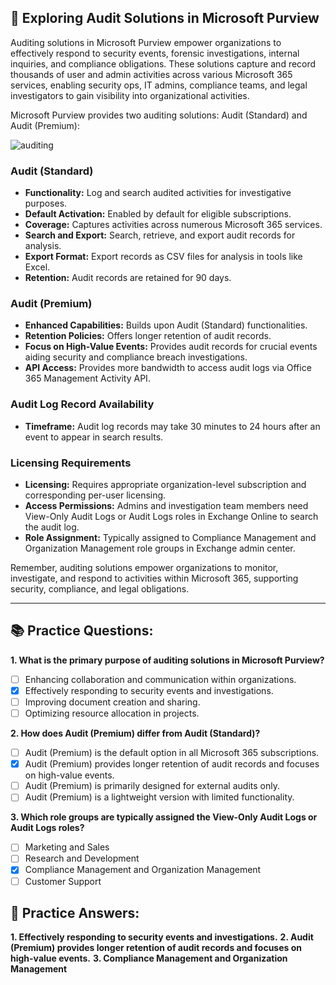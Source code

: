 ## **🔐 Exploring Audit Solutions in Microsoft Purview**

Auditing solutions in Microsoft Purview empower organizations to effectively respond to security events, forensic investigations, internal inquiries, and compliance obligations. These solutions capture and record thousands of user and admin activities across various Microsoft 365 services, enabling security ops, IT admins, compliance teams, and legal investigators to gain visibility into organizational activities.

Microsoft Purview provides two auditing solutions: Audit (Standard) and Audit (Premium):

![auditing](https://learn.microsoft.com/en-us/training/wwl-sci/describe-ediscovery-capabilities-of-microsoft-365/media/audit-solutions-expanded.png#lightbox)
### **Audit (Standard)**

- **Functionality:** Log and search audited activities for investigative purposes.
- **Default Activation:** Enabled by default for eligible subscriptions.
- **Coverage:** Captures activities across numerous Microsoft 365 services.
- **Search and Export:** Search, retrieve, and export audit records for analysis.
- **Export Format:** Export records as CSV files for analysis in tools like Excel.
- **Retention:** Audit records are retained for 90 days.

### **Audit (Premium)**

- **Enhanced Capabilities:** Builds upon Audit (Standard) functionalities.
- **Retention Policies:** Offers longer retention of audit records.
- **Focus on High-Value Events:** Provides audit records for crucial events aiding security and compliance breach investigations.
- **API Access:** Provides more bandwidth to access audit logs via Office 365 Management Activity API.

### **Audit Log Record Availability**

- **Timeframe:** Audit log records may take 30 minutes to 24 hours after an event to appear in search results.

### **Licensing Requirements**

- **Licensing:** Requires appropriate organization-level subscription and corresponding per-user licensing.
- **Access Permissions:** Admins and investigation team members need View-Only Audit Logs or Audit Logs roles in Exchange Online to search the audit log.
- **Role Assignment:** Typically assigned to Compliance Management and Organization Management role groups in Exchange admin center.

Remember, auditing solutions empower organizations to monitor, investigate, and respond to activities within Microsoft 365, supporting security, compliance, and legal obligations.

---

## **📚 Practice Questions:**

**1. What is the primary purpose of auditing solutions in Microsoft Purview?**
   - [ ] Enhancing collaboration and communication within organizations.
   - [x] Effectively responding to security events and investigations.
   - [ ] Improving document creation and sharing.
   - [ ] Optimizing resource allocation in projects.

**2. How does Audit (Premium) differ from Audit (Standard)?**
   - [ ] Audit (Premium) is the default option in all Microsoft 365 subscriptions.
   - [x] Audit (Premium) provides longer retention of audit records and focuses on high-value events.
   - [ ] Audit (Premium) is primarily designed for external audits only.
   - [ ] Audit (Premium) is a lightweight version with limited functionality.

**3. Which role groups are typically assigned the View-Only Audit Logs or Audit Logs roles?**
   - [ ] Marketing and Sales
   - [ ] Research and Development
   - [x] Compliance Management and Organization Management
   - [ ] Customer Support

## **🔑 Practice Answers:**

**1. Effectively responding to security events and investigations.**
**2. Audit (Premium) provides longer retention of audit records and focuses on high-value events.**
**3. Compliance Management and Organization Management**